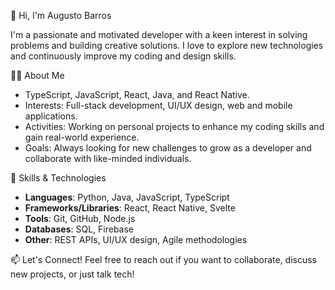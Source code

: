 👋 Hi, I'm Augusto Barros

I'm a passionate and motivated developer with a keen interest in solving problems and building creative solutions. I love to explore new technologies and continuously improve my coding and design skills.

👨‍💻 About Me
- TypeScript, JavaScript, React, Java, and React Native.
- Interests: Full-stack development, UI/UX design, web and mobile applications.
- Activities: Working on personal projects to enhance my coding skills and gain real-world experience.
- Goals: Always looking for new challenges to grow as a developer and collaborate with like-minded individuals.

🔧 Skills & Technologies
- **Languages**: Python, Java, JavaScript, TypeScript
- **Frameworks/Libraries**: React, React Native, Svelte
- **Tools**: Git, GitHub, Node.js
- **Databases**: SQL, Firebase
- **Other**: REST APIs, UI/UX design, Agile methodologies

📫 Let's Connect!
Feel free to reach out if you want to collaborate, discuss new projects, or just talk tech!
